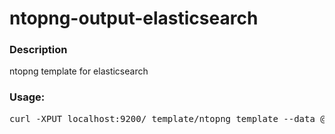 # ntopng-output-elasticsearch
### Description
ntopng template for elasticsearch

### Usage:
<pre>
curl -XPUT localhost:9200/_template/ntopng_template --data @ntopng-es-template.json
</pre>
